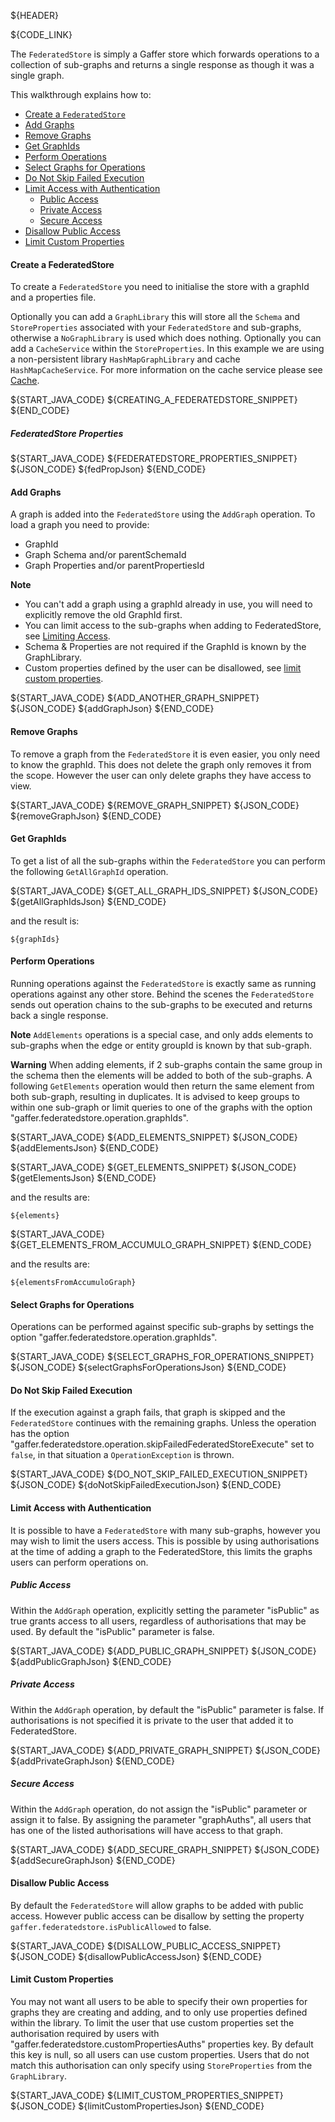 ${HEADER}

${CODE_LINK}

The `FederatedStore` is simply a Gaffer store which forwards operations to a collection of sub-graphs and returns a single response as though it was a single graph.

This walkthrough explains how to:
 * [Create a `FederatedStore`](#create-a-federatedstore)
 * [Add Graphs](#add-graphs)
 * [Remove Graphs](#remove-graphs)
 * [Get GraphIds](#get-graphids)
 * [Perform Operations](#perform-operations)
 * [Select Graphs for Operations](#select-graphs-for-operations)
 * [Do Not Skip Failed Execution](#do-not-skip-failed-execution)
 * [Limit Access with Authentication](#limit-access-with-authentication)
   * [Public Access](#public-access)
   * [Private Access](#private-access)
   * [Secure Access](#secure-access)
 * [Disallow Public Access](#disallow-public-access)
 * [Limit Custom Properties](#limit-custom-properties)

#### Create a FederatedStore

To create a `FederatedStore` you need to initialise the store with a graphId and a properties file.

Optionally you can add a `GraphLibrary` this will store all the `Schema` and `StoreProperties` associated with your `FederatedStore` and sub-graphs, otherwise a `NoGraphLibrary` is used which does nothing.
Optionally you can add a `CacheService` within the `StoreProperties`.
In this example we are using a non-persistent library `HashMapGraphLibrary` and cache `HashMapCacheService`.  For more information on the cache service please see [Cache](#cache).

${START_JAVA_CODE}
${CREATING_A_FEDERATEDSTORE_SNIPPET}
${END_CODE}

##### FederatedStore Properties

${START_JAVA_CODE}
${FEDERATEDSTORE_PROPERTIES_SNIPPET}
${JSON_CODE}
${fedPropJson}
${END_CODE}

#### Add Graphs

A graph is added into the `FederatedStore` using the `AddGraph` operation. To load a graph you need to provide:
 * GraphId
 * Graph Schema and/or parentSchemaId
 * Graph Properties and/or parentPropertiesId

**Note**
* You can't add a graph using a graphId already in use, you will need to explicitly remove the old GraphId first.
* You can limit access to the sub-graphs when adding to FederatedStore, see [Limiting Access](#limit-access-with-authentication).
* Schema & Properties are not required if the GraphId is known by the GraphLibrary.
* Custom properties defined by the user can be disallowed, see [limit custom properties](#limit-custom-properties).

${START_JAVA_CODE}
${ADD_ANOTHER_GRAPH_SNIPPET}
${JSON_CODE}
${addGraphJson}
${END_CODE}

#### Remove Graphs

To remove a graph from the `FederatedStore` it is even easier, you only need to know the graphId. This does not delete the graph only removes it from the scope.
However the user can only delete graphs they have access to view.

${START_JAVA_CODE}
${REMOVE_GRAPH_SNIPPET}
${JSON_CODE}
${removeGraphJson}
${END_CODE}

#### Get GraphIds

To get a list of all the sub-graphs within the `FederatedStore` you can perform the following `GetAllGraphId` operation.

${START_JAVA_CODE}
${GET_ALL_GRAPH_IDS_SNIPPET}
${JSON_CODE}
${getAllGraphIdsJson}
${END_CODE}


and the result is:

```
${graphIds}
```

#### Perform Operations

Running operations against the `FederatedStore` is exactly same as running operations against any other store.
Behind the scenes the `FederatedStore` sends out operation chains to the sub-graphs to be executed and returns back a single response.

**Note**
`AddElements` operations is a special case, and only adds elements to sub-graphs when the edge or entity groupId is known by that sub-graph.

**Warning** When adding elements, if 2 sub-graphs contain the same group in the schema then the elements will be added to both of the sub-graphs.
A following `GetElements` operation would then return the same element from both sub-graph, resulting in duplicates.
It is advised to keep groups to within one sub-graph or limit queries to one of the graphs with the option "gaffer.federatedstore.operation.graphIds".

${START_JAVA_CODE}
${ADD_ELEMENTS_SNIPPET}
${JSON_CODE}
${addElementsJson}
${END_CODE}

${START_JAVA_CODE}
${GET_ELEMENTS_SNIPPET}
${JSON_CODE}
${getElementsJson}
${END_CODE}

and the results are:

```
${elements}
```

${START_JAVA_CODE}
${GET_ELEMENTS_FROM_ACCUMULO_GRAPH_SNIPPET}
${END_CODE}

and the results are:

```
${elementsFromAccumuloGraph}
```

#### Select Graphs for Operations
Operations can be performed against specific sub-graphs by settings the option "gaffer.federatedstore.operation.graphIds".

${START_JAVA_CODE}
${SELECT_GRAPHS_FOR_OPERATIONS_SNIPPET}
${JSON_CODE}
${selectGraphsForOperationsJson}
${END_CODE}

#### Do Not Skip Failed Execution
If the execution against a graph fails, that graph is skipped and the
`FederatedStore` continues with the remaining graphs. Unless the operation
has the option "gaffer.federatedstore.operation.skipFailedFederatedStoreExecute"
 set to `false`, in that situation a `OperationException` is thrown.

${START_JAVA_CODE}
${DO_NOT_SKIP_FAILED_EXECUTION_SNIPPET}
${JSON_CODE}
${doNotSkipFailedExecutionJson}
${END_CODE}


#### Limit Access with Authentication
It is possible to have a `FederatedStore` with many sub-graphs, however you
 may wish to limit the users access. This is possible by using authorisations
  at the time of adding a graph to the FederatedStore, this limits the graphs users
   can perform operations on.

##### Public Access
Within the `AddGraph` operation, explicitly setting the parameter "isPublic" as
true grants access to all users, regardless of authorisations that may be used.
By default the "isPublic" parameter is false.

${START_JAVA_CODE}
${ADD_PUBLIC_GRAPH_SNIPPET}
${JSON_CODE}
${addPublicGraphJson}
${END_CODE}

##### Private Access
Within the `AddGraph` operation, by default the "isPublic" parameter is false.
If authorisations is not specified it is private to the user that added it to FederatedStore.

${START_JAVA_CODE}
${ADD_PRIVATE_GRAPH_SNIPPET}
${JSON_CODE}
${addPrivateGraphJson}
${END_CODE}

##### Secure Access
Within the `AddGraph` operation, do not assign the "isPublic" parameter or assign it to false.
By assigning the parameter "graphAuths", all users that has one of the listed authorisations will have access to that graph.

${START_JAVA_CODE}
${ADD_SECURE_GRAPH_SNIPPET}
${JSON_CODE}
${addSecureGraphJson}
${END_CODE}

#### Disallow Public Access
By default the `FederatedStore` will allow graphs to be added with public access.
However public access can be disallow by setting the property `gaffer.federatedstore.isPublicAllowed` to false.

${START_JAVA_CODE}
${DISALLOW_PUBLIC_ACCESS_SNIPPET}
${JSON_CODE}
${disallowPublicAccessJson}
${END_CODE}

#### Limit Custom Properties
You may not want all users to be able to specify their own properties for graphs they are creating and adding, and to only use properties defined within the library.
To limit the user that use custom properties set the authorisation required by users with "gaffer.federatedstore.customPropertiesAuths" properties key.
By default this key is null, so all users can use custom properties.
Users that do not match this authorisation can only specify using `StoreProperties` from the `GraphLibrary`.

${START_JAVA_CODE}
${LIMIT_CUSTOM_PROPERTIES_SNIPPET}
${JSON_CODE}
${limitCustomPropertiesJson}
${END_CODE}

